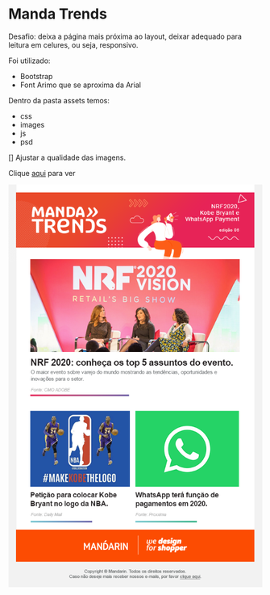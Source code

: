 # Manda Trends

Desafio: deixa a página mais próxima ao layout, deixar adequado para leitura em celures, ou seja, responsivo.

Foi utilizado:
- Bootstrap
- Font Arimo que se aproxima da Arial

Dentro da pasta assets temos:
- css
- images
- js
- psd 

[] Ajustar a qualidade das imagens.

Clique [aqui](https://srubens.github.io/manda-trends/) para ver

![imagem do layout](BLOG-MADA-TRENDS.png)
